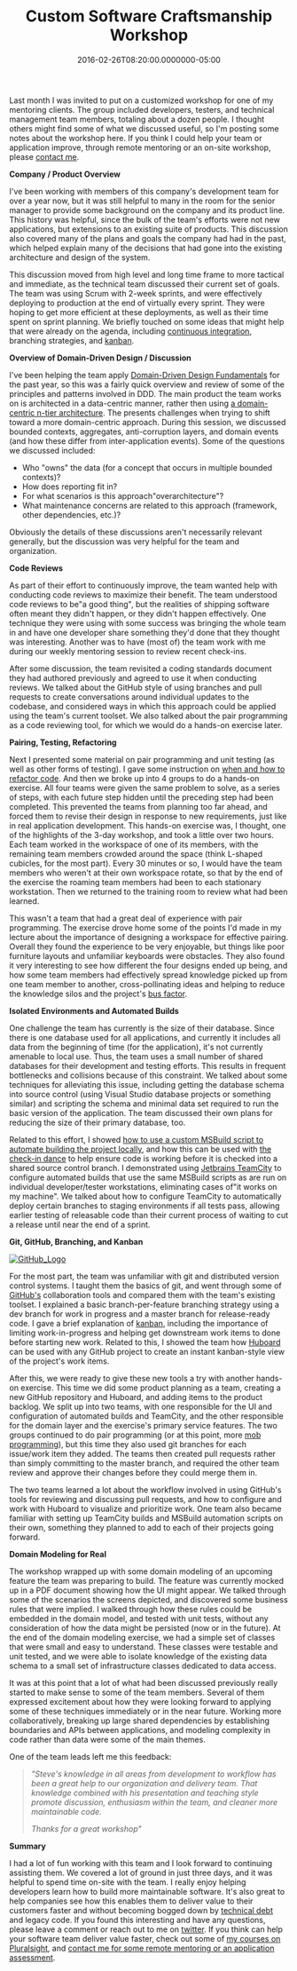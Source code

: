 ﻿---
title: Custom Software Craftsmanship Workshop
date: "2016-02-26T08:20:00.0000000-05:00"
description: Last month I was invited to put on a customized workshop for one of
featuredImage: /img/steve-microsoft-2015-11-970x450.jpg
---

Last month I was invited to put on a customized workshop for one of my mentoring clients. The group included developers, testers, and technical management team members, totaling about a dozen people. I thought others might find some of what we discussed useful, so I'm posting some notes about the workshop here. If you think I could help your team or application improve, through remote mentoring or an on-site workshop, please [contact me](https://ardalis.com/contact-us).

**Company / Product Overview**

I've been working with members of this company's development team for over a year now, but it was still helpful to many in the room for the senior manager to provide some background on the company and its product line. This history was helpful, since the bulk of the team's efforts were not new applications, but extensions to an existing suite of products. This discussion also covered many of the plans and goals the company had had in the past, which helped explain many of the decisions that had gone into the existing architecture and design of the system.

This discussion moved from high level and long time frame to more tactical and immediate, as the technical team discussed their current set of goals. The team was using Scrum with 2-week sprints, and were effectively deploying to production at the end of virtually every sprint. They were hoping to get more efficient at these deployments, as well as their time spent on sprint planning. We briefly touched on some ideas that might help that were already on the agenda, including [continuous integration](http://deviq.com/continuous-integration/), branching strategies, and [kanban](https://www.pluralsight.com/courses/kanban-fundamentals).

**Overview of Domain-Driven Design / Discussion**

I've been helping the team apply [Domain-Driven Design Fundamentals](https://www.pluralsight.com/courses/domain-driven-design-fundamentals) for the past year, so this was a fairly quick overview and review of some of the principles and patterns involved in DDD. The main product the team works on is architected in a data-centric manner, rather then using [a domain-centric n-tier architecture](https://www.pluralsight.com/courses/n-tier-apps-part1). The presents challenges when trying to shift toward a more domain-centric approach. During this session, we discussed bounded contexts, aggregates, anti-corruption layers, and domain events (and how these differ from inter-application events). Some of the questions we discussed included:

* Who "owns" the data (for a concept that occurs in multiple bounded contexts)?
* How does reporting fit in?
* For what scenarios is this approach"overarchitecture"?
* What maintenance concerns are related to this approach (framework, other dependencies, etc.)?

Obviously the details of these discussions aren't necessarily relevant generally, but the discussion was very helpful for the team and organization.

**Code Reviews**

As part of their effort to continuously improve, the team wanted help with conducting code reviews to maximize their benefit. The team understood code reviews to be"a good thing", but the realities of shipping software often meant they didn't happen, or they didn't happen effectively. One technique they were using with some success was bringing the whole team in and have one developer share something they'd done that they thought was interesting. Another was to have (most of) the team work with me during our weekly mentoring session to review recent check-ins.

After some discussion, the team revisited a coding standards document they had authored previously and agreed to use it when conducting reviews. We talked about the GitHub style of using branches and pull requests to create conversations around individual updates to the codebase, and considered ways in which this approach could be applied using the team's current toolset. We also talked about the pair programming as a code reviewing tool, for which we would do a hands-on exercise later.

**Pairing, Testing, Refactoring**

Next I presented some material on pair programming and unit testing (as well as other forms of testing). I gave some instruction on [when and how to refactor code](https://www.pluralsight.com/courses/refactoring-fundamentals). And then we broke up into 4 groups to do a hands-on exercise. All four teams were given the same problem to solve, as a series of steps, with each future step hidden until the preceding step had been completed. This prevented the teams from planning too far ahead, and forced them to revise their design in response to new requirements, just like in real application development. This hands-on exercise was, I thought, one of the highlights of the 3-day workshop, and took a little over two hours. Each team worked in the workspace of one of its members, with the remaining team members crowded around the space (think L-shaped cubicles, for the most part). Every 30 minutes or so, I would have the team members who weren't at their own workspace rotate, so that by the end of the exercise the roaming team members had been to each stationary workstation. Then we returned to the training room to review what had been learned.

This wasn't a team that had a great deal of experience with pair programming. The exercise drove home some of the points I'd made in my lecture about the importance of designing a workspace for effective pairing. Overall they found the experience to be very enjoyable, but things like poor furniture layouts and unfamiliar keyboards were obstacles. They also found it very interesting to see how different the four designs ended up being, and how some team members had effectively spread knowledge picked up from one team member to another, cross-pollinating ideas and helping to reduce the knowledge silos and the project's [bus factor](http://deviq.com/bus-factor/).

**Isolated Environments and Automated Builds**

One challenge the team has currently is the size of their database. Since there is one database used for all applications, and currently it includes all data from the beginning of time (for the application), it's not currently amenable to local use. Thus, the team uses a small number of shared databases for their development and testing efforts. This results in frequent bottlenecks and collisions because of this constraint. We talked about some techniques for alleviating this issue, including getting the database schema into source control (using Visual Studio database projects or something similar) and scripting the schema and minimal data set required to run the basic version of the application. The team discussed their own plans for reducing the size of their primary database, too.

Related to this effort, I showed [how to use a custom MSBuild script to automate building the project locally](http://ardalis.com/build-automation-for-your-application-using-msbuild), and how this can be used with [the check-in dance](http://ardalis.com/the-check-in-dance) to help ensure code is working before it is checked into a shared source control branch. I demonstrated using [Jetbrains TeamCity](https://www.jetbrains.com/teamcity/download/) to configure automated builds that use the same MSBuild scripts as are run on individual developer/tester workstations, eliminating cases of"it works on my machine". We talked about how to configure TeamCity to automatically deploy certain branches to staging environments if all tests pass, allowing earlier testing of releasable code than their current process of waiting to cut a release until near the end of a sprint.

**Git, GitHub, Branching, and Kanban**

[![GitHub_Logo](/img/GitHub_Logo-300x123.png)](http://github.com/)

For the most part, the team was unfamiliar with git and distributed version control systems. I taught them the basics of git, and went through some of [GitHub's](http://github.com/) collaboration tools and compared them with the team's existing toolset. I explained a basic branch-per-feature branching strategy using a dev branch for work in progress and a master branch for release-ready code. I gave a brief explanation of [kanban](https://www.pluralsight.com/courses/kanban-fundamentals), including the importance of limiting work-in-progress and helping get downstream work items to done before starting new work. Related to this, I showed the team how [Huboard](https://huboard.com/) can be used with any GitHub project to create an instant kanban-style view of the project's work items.

After this, we were ready to give these new tools a try with another hands-on exercise. This time we did some product planning as a team, creating a new GitHub repository and Huboard, and adding items to the product backlog. We split up into two teams, with one responsible for the UI and configuration of automated builds and TeamCity, and the other responsible for the domain layer and the exercise's primary service features. The two groups continued to do pair programming (or at this point, more [mob programming](https://en.wikipedia.org/wiki/Mob_programming)), but this time they also used git branches for each issue/work item they added. The teams then created pull requests rather than simply committing to the master branch, and required the other team review and approve their changes before they could merge them in.

The two teams learned a lot about the workflow involved in using GitHub's tools for reviewing and discussing pull requests, and how to configure and work with Huboard to visualize and prioritize work. One team also became familiar with setting up TeamCity builds and MSBuild automation scripts on their own, something they planned to add to each of their projects going forward.

**Domain Modeling for Real**

The workshop wrapped up with some domain modeling of an upcoming feature the team was preparing to build. The feature was currently mocked up in a PDF document showing how the UI might appear. We talked through some of the scenarios the screens depicted, and discovered some business rules that were implied. I walked through how these rules could be embedded in the domain model, and tested with unit tests, without any consideration of how the data might be persisted (now or in the future). At the end of the domain modeling exercise, we had a simple set of classes that were small and easy to understand. These classes were testable and unit tested, and we were able to isolate knowledge of the existing data schema to a small set of infrastructure classes dedicated to data access.

It was at this point that a lot of what had been discussed previously really started to make sense to some of the team members. Several of them expressed excitement about how they were looking forward to applying some of these techniques immediately or in the near future. Working more collaboratively, breaking up large shared dependencies by establishing boundaries and APIs between applications, and modeling complexity in code rather than data were some of the main themes.

One of the team leads left me this feedback:

> *"Steve's knowledge in all areas from development to workflow has been a great help to our organization and delivery team. That knowledge combined with his presentation and teaching style promote discussion, enthusiasm within the team, and cleaner more maintainable code.*
>
> *Thanks for a great workshop"*

**Summary**

I had a lot of fun working with this team and I look forward to continuing assisting them. We covered a lot of ground in just three days, and it was helpful to spend time on-site with the team. I really enjoy helping developers learn how to build more maintainable software. It's also great to help companies see how this enables them to deliver value to their customers faster and without becoming bogged down by [technical debt](http://deviq.com/technical-debt/) and legacy code. If you found this interesting and have any questions, please leave a comment or reach out to me on [twitter](https://twitter.com/ardalis). If you think can help your software team deliver value faster, check out some of [my courses on Pluralsight](https://ardalis.com/ps-stevesmith), and [contact me for some remote mentoring or an application assessment](https://ardalis.com/contact-us).

